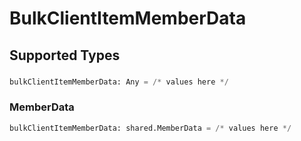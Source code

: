 # BulkClientItemMemberData


## Supported Types

### 

```python
bulkClientItemMemberData: Any = /* values here */
```

### MemberData

```python
bulkClientItemMemberData: shared.MemberData = /* values here */
```

